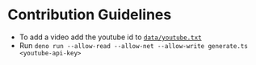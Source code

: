 # Contribution Guidelines

- To add a video add the youtube id to [`data/youtube.txt`](./data/youtube.txt)
- Run `deno run --allow-read --allow-net --allow-write generate.ts <youtube-api-key>`

